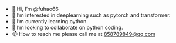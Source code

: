 - 👋 Hi, I’m @fuhao66
- 👀 I’m interested in deeplearning such as pytorch and transformer.
- 🌱 I’m currently learning python.
- 💞️ I’m looking to collaborate on python coding.
- 📫 How to reach me please call me at 858789849@qq.com

<!---
fuhao66/fuhao66 is a ✨ special ✨ repository because its `README.md` (this file) appears on your GitHub profile.
You can click the Preview link to take a look at your changes.
--->
